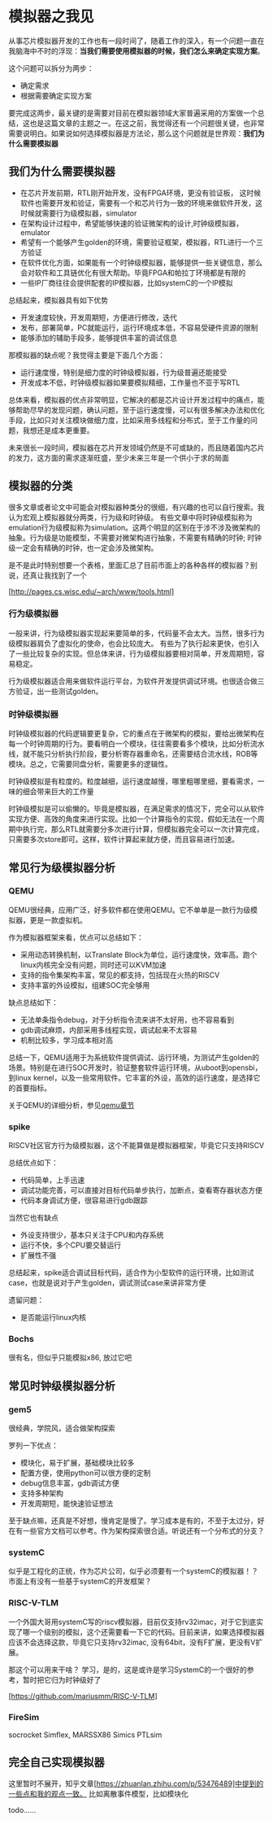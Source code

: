 # 模拟器之我见

从事芯片模拟器开发的工作也有一段时间了，随着工作的深入，有一个问题一直在我脑海中不时的浮现：**当我们需要使用模拟器的时候，我们怎么来确定实现方案**。

这个问题可以拆分为两步：

- 确定需求
- 根据需要确定实现方案

要完成这两步，最关键的是需要对目前在模拟器领域大家普遍采用的方案做一个总结，这也是这篇文章的主题之一。在这之前，我觉得还有一个问题很关键，也非常需要说明白。如果说如何选择模拟器是方法论，那么这个问题就是世界观：**我们为什么需要模拟器**

## 我们为什么需要模拟器

- 在芯片开发前期，RTL刚开始开发，没有FPGA环境，更没有验证板， 这时候软件也需要开发和验证，需要有一个和芯片行为一致的环境来做软件开发，这时候就需要行为级模拟器，simulator
- 在架构设计过程中，希望能够快速的验证微架构的设计,时钟级模拟器，emulator
- 希望有一个能够产生golden的环境，需要验证框架，模拟器，RTL进行一个三方验证
- 在软件优化方面，如果能有一个时钟级模拟器，能够提供一些关键信息，那么会对软件和工具链优化有很大帮助。毕竟FPGA和帕拉丁环境都是有限的
- 一些IP厂商往往会提供配套的IP模拟器，比如systemC的一个IP模拟

总结起来，模拟器具有如下优势

- 开发速度较快，开发周期短，方便进行修改，迭代
- 发布，部署简单，PC就能运行，运行环境成本低，不容易受硬件资源的限制
- 能够添加的辅助手段多，能够提供丰富的调试信息

那模拟器的缺点呢？我觉得主要是下面几个方面：

- 运行速度慢，特别是细力度的时钟级模拟器，行为级普遍还能接受
- 开发成本不低，时钟级模拟器如果要模拟精细，工作量也不亚于写RTL

总体来看，模拟器的优点非常明显，它解决的都是芯片设计开发过程中的痛点，能够帮助尽早的发现问题，确认问题，至于运行速度慢，可以有很多解决办法和优化手段，比如只对关注模块做细力度，比如采用多线程和分布式，至于工作量的问题，我想还是成本更重要。

未来很长一段时间，模拟器在芯片开发领域仍然是不可或缺的，而且随着国内芯片的发力，这方面的需求逐渐旺盛，至少未来三年是一个供小于求的局面

## 模拟器的分类

很多文章或者论文中可能会对模拟器种类分的很细，有兴趣的也可以自行搜索。我认为宏观上模拟器就分两类，行为级和时钟级。
有些文章中将时钟级模拟称为emulation行为级模拟称为simulation。这两个明显的区别在于涉不涉及微架构的抽象。行为级是功能模型，不需要对微架构进行抽象，不需要有精确的时钟; 时钟级一定会有精确的时钟，也一定会涉及微架构。

是不是此时特别想要一个表格，里面汇总了目前市面上的各种各样的模拟器？别说，还真让我找到了一个

[http://pages.cs.wisc.edu/~arch/www/tools.html]

### 行为级模拟器

一般来讲，行为级模拟器实现起来要简单的多，代码量不会太大。当然，很多行为级模拟器肩负了虚拟化的使命，也会比较庞大。
有些为了执行起来更快，也引入了一些比较复杂的实现。但总体来讲，行为级模拟器要相对简单，开发周期短，容易稳定。

行为级模拟器适合用来做软件运行平台，为软件开发提供调试环境。也很适合做三方验证，出一些测试golden。

### 时钟级模拟器

时钟级模拟器的代码逻辑要更复杂，它的重点在于微架构的模拟，要给出微架构在每一个时钟周期的行为。要看明白一个模块，往往需要看多个模块，比如分析流水线，就不能只分析执行阶段，要分析寄存器重命名，还需要结合流水线，ROB等模块。总之，它需要同盘分析，需要更多的逻辑性。

时钟级模拟是有粒度的。粒度越细，运行速度越慢，哪里粗哪里细，要看需求，一味的细会带来巨大的工作量

时钟级模拟是可以偷懒的。毕竟是模拟器，在满足需求的情况下，完全可以从软件实现方便、高效的角度来进行实现。比如一个计算指令的实现，假如无法在一个周期中执行完，那么RTL就需要分多次进行计算，但模拟器完全可以一次计算完成，只需要多次store即可。这样，软件计算起来就方便，而且容易进行加速。

## 常见行为级模拟器分析

### QEMU

QEMU很经典，应用广泛，好多软件都在使用QEMU。它不单单是一款行为级模拟器，更是一款虚拟机。

作为模拟器框架来看，优点可以总结如下：

- 采用动态转换机制，以Translate Block为单位，运行速度快，效率高。跑个linux内核完全没有问题，同时还可以KVM加速
- 支持的指令集架构丰富，常见的都支持，包括现在火热的RISCV
- 支持丰富的外设模拟，组建SOC完全够用

缺点总结如下：

- 无法单条指令debug，对于分析指令流来讲不太好用，也不容易看到
- gdb调试麻烦，内部采用多线程实现，调试起来不太容易
- 机制比较多，学习成本相对高

总结一下，QEMU适用于为系统软件提供调试、运行环境，为测试产生golden的场景。特别是在进行SOC开发时，验证整套软件运行环境，从uboot到opensbi，到linux kernel，以及一些常用软件。它丰富的外设，高效的运行速度，是选择它的首要指标。

关于QEMU的详细分析，参见[qemu章节](./qemu.md)

### spike

RISCV社区官方行为级模拟器，这个不能算做是模拟器框架，毕竟它只支持RISCV

总结优点如下：

- 代码简单，上手迅速
- 调试功能完善，可以直接对目标代码单步执行，加断点，查看寄存器状态方便
- 代码本身调试方便，很容易进行gdb跟踪

当然它也有缺点

- 外设支持很少，基本只关注于CPU和内存系统
- 运行不快，多个CPU要交替运行
- 扩展性不强

总结起来，spike适合调试目标代码，适合作为小型软件的运行环境，比如测试case，也就是说对于产生golden，调试测试case来讲非常方便

遗留问题：

- 是否能运行linux内核

### Bochs

很有名，但似乎只能模拟x86, 放过它吧

## 常见时钟级模拟器分析

### gem5

很经典，学院风，适合做架构探索

罗列一下优点：

- 模块化，易于扩展，基础模块比较多
- 配置方便，使用python可以很方便的定制
- debug信息丰富，gdb调试方便
- 支持多种架构
- 开发周期短，能快速验证想法

至于缺点嘛，还真是不好想，慢肯定是慢了。学习成本是有的，不至于太过分，好在有一些官方文档可以参考。作为架构探索很合适。听说还有一个分布式的分支？

### systemC

似乎是工程化的正统，作为芯片公司，似乎必须要有一个systemC的模拟器！？
市面上有没有一些基于systemC的开发框架？

### RISC-V-TLM

一个外国大哥用systemC写的riscv模拟器，目前仅支持rv32imac，对于它到底实现了哪一个级别的模拟，这个还需要看一下它的代码。目前来讲，如果选择模拟器应该不会选择这款，毕竟它只支持rv32imac, 没有64bit，没有F扩展，更没有V扩展。

那这个可以用来干啥？ 学习，是的，这是或许是学习SystemC的一个很好的参考，暂时把它归为时钟级好了

[https://github.com/mariusmm/RISC-V-TLM]

### FireSim

socrocket
Simflex, MARSSX86
Simics
PTLsim

## 完全自己实现模拟器

这里暂时不展开，知乎文章[https://zhuanlan.zhihu.com/p/53476489]中提到的一些点和我的观点一致。
比如离散事件模型，比如模块化

todo......
